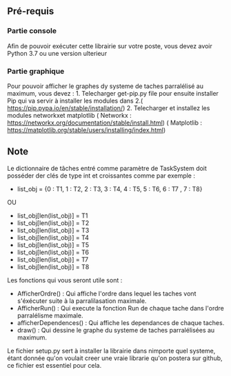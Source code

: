 ## Pré-requis

### Partie console
Afin de pouvoir exécuter cette librairie sur votre poste, vous devez avoir Python 3.7 ou une version ulterieur

### Partie graphique 

Pour pouvoir afficher le graphes dy systeme de taches parralélisé au maximum, vous devez : 
    1. Telecharger get-pip.py file pour ensuite installer Pip qui va servir à installer les modules dans 2.( https://pip.pypa.io/en/stable/installation/)
    2. Telecharger et installez les modules networkxet matplotlib ( Networkx : https://networkx.org/documentation/stable/install.html) ( Matplotlib  : https://matplotlib.org/stable/users/installing/index.html)
 

## Note 

Le dictionnaire de tâches entré comme paramètre de TaskSystem doit posséder der clés de type int et croissantes comme par exemple : 

- list_obj = {0 : T1, 1 : T2, 2 : T3, 3 : T4, 4 : T5, 5 : T6, 6 : T7 , 7 : T8}

OU

- list_obj[len(list_obj)] = T1
- list_obj[len(list_obj)] = T2
- list_obj[len(list_obj)] = T3
- list_obj[len(list_obj)] = T4
- list_obj[len(list_obj)] = T5
- list_obj[len(list_obj)] = T6
- list_obj[len(list_obj)] = T7
- list_obj[len(list_obj)] = T8

Les fonctions qui vous seront utile sont : 
- AfficherOrdre() : Qui affiche l'ordre dans lequel les taches vont s'éxécuter suite à la   parralilasation   maximale.
- AfficherRun() : Qui execute la fonction Run de chaque tache dans l'ordre parralélisme maximale.
- afficherDependences() : Qui affiche les dependances de chaque taches.
- draw() : Qui dessine le graphe du systeme de taches parralélisées au maximum. 

Le fichier setup.py sert à installer la librairie dans nimporte quel systeme, étant donnée qu'on voulait creer une vraie librarie qu'on postera sur github, ce fichier est essentiel pour cela.

